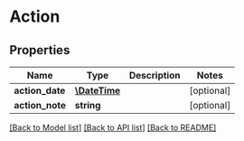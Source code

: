 # Action

## Properties
Name | Type | Description | Notes
------------ | ------------- | ------------- | -------------
**action_date** | [**\DateTime**](Date.md) |  | [optional] 
**action_note** | **string** |  | [optional] 

[[Back to Model list]](../README.md#documentation-for-models) [[Back to API list]](../README.md#documentation-for-api-endpoints) [[Back to README]](../README.md)


